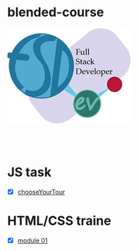 # blended-course

![Banner](./logo.png) <br> <br> <br> <br>

# JS task

- [x] [chooseYourTour](https://google-barma.github.io/blended/chooseYourTour/)

# HTML/CSS traine

- [x] [module 01](https://google-barma.github.io/blended/new-design/)

